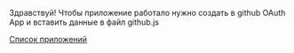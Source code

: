 Здравствуй! Чтобы приложение работало нужно создать в github OAuth App и вставить данные в файл github.js

<a href="docs/index.html">Список приложений</a>